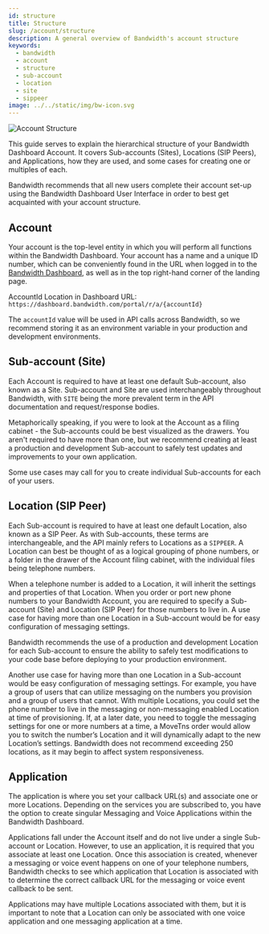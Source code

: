 ```yaml
---
id: structure
title: Structure
slug: /account/structure
description: A general overview of Bandwidth's account structure
keywords:
  - bandwidth
  - account
  - structure
  - sub-account
  - location
  - site
  - sippeer
image: ../../static/img/bw-icon.svg
---
```


![Account Structure](@site/static/img/docs-diagrams/account/structure.png)

This guide serves to explain the hierarchical structure of your Bandwidth Dashboard Account. It covers Sub-accounts (Sites), Locations (SIP Peers), and Applications, how they are used, and some cases for creating one or multiples of each.

Bandwidth recommends that all new users complete their account set-up using the Bandwidth Dashboard User Interface in order to best get acquainted with your account structure.

## Account
Your account is the top-level entity in which you will perform all functions within the Bandwidth Dashboard. Your account has a name and a unique ID number, which can be conveniently found in the URL when logged in to the [Bandwidth Dashboard](https://dashboard.bandwidth.com), as well as in the top right-hand corner of the landing page.

AccountId Location in Dashboard URL:
`https://dashboard.bandwidth.com/portal/r/a/{accountId}`

The `accountId` value will be used in API calls across Bandwidth, so we recommend storing it as an environment variable in your production and development environments.

## Sub-account (Site)
Each Account is required to have at least one default Sub-account, also known as a Site. Sub-account and Site are used interchangeably throughout Bandwidth, with `SITE` being the more prevalent term in the API documentation and request/response bodies.

Metaphorically speaking, if you were to look at the Account as a filing cabinet - the Sub-accounts could be best visualized as the drawers. You aren't required to have more than one, but we recommend creating at least a production and development Sub-account to safely test updates and improvements to your own application.

Some use cases may call for you to create individual Sub-accounts for each of your users.

## Location (SIP Peer)
Each Sub-account is required to have at least one default Location, also known as a SIP Peer. As with Sub-accounts, these terms are interchangeable, and the API mainly refers to Locations as a `SIPPEER`. A Location can best be thought of as a logical grouping of phone numbers, or a folder in the drawer of the Account filing cabinet, with the individual files being telephone numbers.

When a telephone number is added to a Location, it will inherit the settings and properties of that Location. When you order or port new phone numbers to your Bandwidth Account, you are required to specify a Sub-account (Site) and Location (SIP Peer) for those numbers to live in. A use case for having more than one Location in a Sub-account would be for easy configuration of messaging settings.

Bandwidth recommends the use of a production and development Location for each Sub-account to ensure the ability to safely test modifications to your code base before deploying to your production environment.

Another use case for having more than one Location in a Sub-account would be easy configuration of messaging settings. For example, you have a group of users that can utilize messaging on the numbers you provision and a group of users that cannot. With multiple Locations, you could set the phone number to live in the messaging or non-messaging enabled Location at time of provisioning. If, at a later date, you need to toggle the messaging settings for one or more numbers at a time, a MoveTns order would allow you to switch the number’s Location and it will dynamically adapt to the new Location’s settings. Bandwidth does not recommend exceeding 250 locations, as it may begin to affect system responsiveness.

## Application
The application is where you set your callback URL(s) and associate one or more Locations. Depending on the services you are subscribed to, you have the option to create singular Messaging and Voice Applications within the Bandwidth Dashboard.

Applications fall under the Account itself and do not live under a single Sub-account or Location. However, to use an application, it is required that you associate at least one Location. Once this association is created, whenever a messaging or voice event happens on one of your telephone numbers, Bandwidth checks to see which application that Location is associated with to determine the correct callback URL for the messaging or voice event callback to be sent.

Applications may have multiple Locations associated with them, but it is important to note that a Location can only be associated with one voice application and one messaging application at a time.
